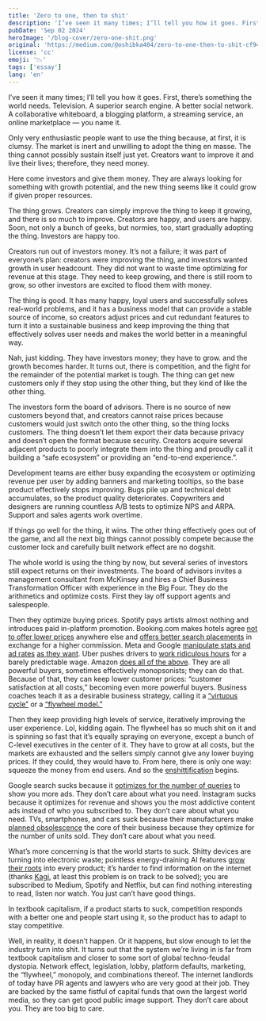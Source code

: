 ```yaml
---
title: 'Zero to one, then to shit'
description: 'I’ve seen it many times; I’ll tell you how it goes. First, there’s something the world needs. Television. A superior search engine. A better social network.'
pubDate: 'Sep 02 2024'
heroImage: '/blog-cover/zero-one-shit.png'
original: 'https://medium.com/@oshibka404/zero-to-one-then-to-shit-cf949aea5b3b'
license: 'cc'
emoji: '📉'
tags: ['essay']
lang: 'en'
---
```


I’ve seen it many times; I’ll tell you how it goes. First, there’s something the world needs. Television. A superior search engine. A better social network. A collaborative whiteboard, a blogging platform, a streaming service, an online marketplace — you name it.

Only very enthusiastic people want to use the thing because, at first, it is clumsy. The market is inert and unwilling to adopt the thing en masse. The thing cannot possibly sustain itself just yet. Creators want to improve it and live their lives; therefore, they need money.

Here come investors and give them money. They are always looking for something with growth potential, and the new thing seems like it could grow if given proper resources.

The thing grows. Creators can simply improve the thing to keep it growing, and there is so much to improve. Creators are happy, and users are happy. Soon, not only a bunch of geeks, but normies, too, start gradually adopting the thing. Investors are happy too.

Creators run out of investors money. It’s not a failure; it was part of everyone’s plan: creators were improving the thing, and investors wanted growth in user headcount. They did not want to waste time optimizing for revenue at this stage. They need to keep growing, and there is still room to grow, so other investors are excited to flood them with money.

The thing is good. It has many happy, loyal users and successfully solves real-world problems, and it has a business model that can provide a stable source of income, so creators adjust prices and cut redundant features to turn it into a sustainable business and keep improving the thing that effectively solves user needs and makes the world better in a meaningful way.

Nah, just kidding. They have investors money; they have to grow. and the growth becomes harder. It turns out, there is competition, and the fight for the remainder of the potential market is tough. The thing can get new customers only if they stop using the other thing, but they kind of like the other thing.

The investors form the board of advisors. There is no source of new customers beyond that, and creators cannot raise prices because customers would just switch onto the other thing, so the thing locks customers. The thing doesn’t let them export their data because privacy and doesn’t open the format because security. Creators acquire several adjacent products to poorly integrate them into the thing and proudly call it building a “safe ecosystem” or providing an “end-to-end experience.”.

Development teams are either busy expanding the ecosystem or optimizing revenue per user by adding banners and marketing tooltips, so the base product effectively stops improving. Bugs pile up and technical debt accumulates, so the product quality deteriorates. Copywriters and designers are running countless A/B tests to optimize NPS and ARPA. Support and sales agents work overtime.

If things go well for the thing, it wins. The other thing effectively goes out of the game, and all the next big things cannot possibly compete because the customer lock and carefully built network effect are no dogshit.

The whole world is using the thing by now, but several series of investors still expect returns on their investments. The board of advisors invites a management consultant from McKinsey and hires a Chief Business Transformation Officer with experience in the Big Four. They do the arithmetics and optimize costs. First they lay off support agents and salespeople.

Then they optimize buying prices. Spotify pays artists almost nothing and introduces paid in-platform promotion. Booking.com makes hotels agree [not to offer lower prices](https://partner.booking.com/en-gb/help/legal-security/policies-local-laws/how-does-parity-work) anywhere else and [offers better search placements](https://partner.booking.com/en-gb/solutions/preferred-partner-programme) in exchange for a higher commission. Meta and Google [manipulate stats and ad rates](https://www.wheresyoured.at/were-watching-facebook-die/) [as they want](https://www.digitalinformationworld.com/2022/01/are-facebook-ads-are-getting-more.html?ref=wheresyoured.at). Uber pushes drivers to [work ridiculous hours](https://www.vox.com/politics/2024/2/14/24073382/lyft-uber-strike-valentines-day-2024) for a barely predictable wage. Amazon [does all of the above](https://pluralistic.net/2023/11/06/attention-rents/). They are all powerful buyers, sometimes effectively monopsonists; they can do that. Because of that, they can keep lower customer prices: “customer satisfaction at all costs,” becoming even more powerful buyers. Business coaches teach it as a desirable business strategy, calling it a [“virtuous cycle”](https://fourweekmba.com/virtuous-cycle/) or a [“flywheel model.”](https://coaches.scalingup.com/blog/building-your-flywheel)

Then they keep providing high levels of service, iteratively improving the user experience. Lol, kidding again. The flywheel has so much shit on it and is spinning so fast that it’s equally spraying on everyone, except a bunch of C-level executives in the center of it. They have to grow at all costs, but the markets are exhausted and the sellers simply cannot give any lower buying prices. If they could, they would have to. From here, there is only one way: squeeze the money from end users. And so the [enshittification](https://doctorow.medium.com/https-pluralistic-net-2024-04-04-teach-me-how-to-shruggie-kagi-caaa88c221f2) begins.

Google search sucks because it [optimizes for the number of queries](https://pluralistic.net/2024/02/21/im-feeling-unlucky/#not-up-to-the-task) to show you more ads. They don’t care about what you need. Instagram sucks because it optimizes for revenue and shows you the most addictive content ads instead of who you subscribed to. They don’t care about what you need. TVs, smartphones, and cars suck because their manufacturers make [planned obsolescence](https://www.bbc.com/future/article/20160612-heres-the-truth-about-the-planned-obsolescence-of-tech) the core of their business because they optimize for the number of units sold. They don’t care about what you need.

What’s more concerning is that the world starts to suck. Shitty devices are turning into electronic waste; pointless energy-draining AI features [grow their roots](https://www.wheresyoured.at/pop-culture/) into every product; it’s harder to find information on the internet (thanks [Kagi](http://kagi.com/), at least this problem is on track to be solved); you are subscribed to Medium, Spotify and Netflix, but can find nothing interesting to read, listen nor watch. You just can’t have good things.

In textbook capitalism, if a product starts to suck, competition responds with a better one and people start using it, so the product has to adapt to stay competitive.

Well, in reality, it doesn’t happen. Or it happens, but slow enough to let the industry turn into shit. It turns out that the system we’re living in is far from textbook capitalism and closer to some sort of global techno-feudal dystopia. Network effect, legislation, lobby, platform defaults, marketing, the “flywheel,” monopoly, and combinations thereof. The internet landlords of today have PR agents and lawyers who are very good at their job. They are backed by the same fistful of capital funds that own the largest world media, so they can get good public image support. They don’t care about you. They are too big to care.
